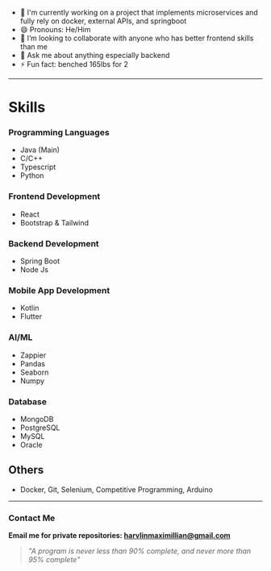 - 🔭 I'm currently working on a project that implements microservices and fully rely on docker, external APIs, and springboot
- 😄 Pronouns: He/Him
- 👯 I’m looking to collaborate with anyone who has better frontend skills than me
- 💬 Ask me about anything especially backend
- ⚡ Fun fact: benched 165lbs for 2
---
# Skills
  ### Programming Languages
  - Java (Main)
  - C/C++
  - Typescript
  - Python
  ### Frontend Development
  - React
  - Bootstrap & Tailwind
  ### Backend Development
  - Spring Boot
  - Node Js
  ### Mobile App Development
  - Kotlin
  - Flutter
  ### AI/ML
  - Zappier
  - Pandas
  - Seaborn
  - Numpy
  ### Database
  - MongoDB
  - PostgreSQL
  - MySQL
  - Oracle
  ## Others
  - Docker, Git, Selenium, Competitive Programming, Arduino
---
### Contact Me
**Email me for private repositories: harvlinmaximillian@gmail.com**
> *"A program is never less than 90% complete, and never more than 95% complete"*
